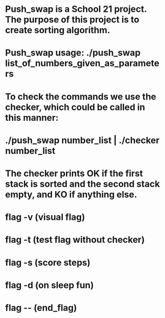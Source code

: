 # Push_swap is a School 21 project. The purpose of this project is to create sorting algorithm.

# Push_swap usage: ./push_swap list_of_numbers_given_as_parameters

# To check the commands we use the checker, which could be called in this manner:
# ./push_swap number_list | ./checker number_list
# The checker prints OK if the first stack is sorted and the second stack empty, and KO if anything else.
# flag -v (visual flag)
# flag -t (test flag without checker)
# flag -s (score steps)
# flag -d (on sleep fun)
# flag -- (end_flag)
